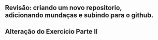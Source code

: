 ## Revisão: criando um novo repositorio, adicionando mundaças e subindo para o github. 


## Alteração do Exercicio Parte II